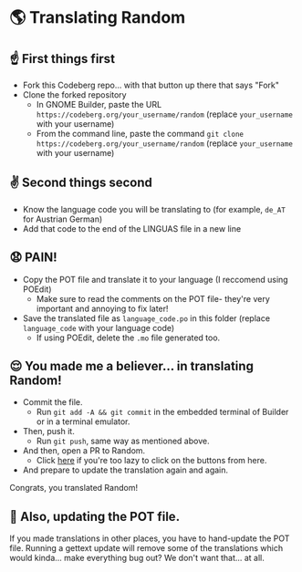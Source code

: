 # 🌎 Translating Random
## ☝️ First things first
- Fork this Codeberg repo... with that button up there that says "Fork"
- Clone the forked repository
	- In GNOME Builder, paste the URL `https://codeberg.org/your_username/random` (replace `your_username` with your username)
	- From the command line, paste the command `git clone https://codeberg.org/your_username/random` (replace `your_username` with your username)
## ✌️ Second things second
- Know the language code you will be translating to (for example, `de_AT` for Austrian German)
- Add that code to the end of the LINGUAS file in a new line
## 😧 PAIN!
- Copy the POT file and translate it to your language (I reccomend using POEdit)
	- Make sure to read the comments on the POT file- they're very important and annoying to fix later!
- Save the translated file as `language_code.po` in this folder (replace `language_code` with your language code)
	- If using POEdit, delete the `.mo` file generated too.
## 😌 You made me a believer... in translating Random!
- Commit the file.
	- Run `git add -A && git commit` in the embedded terminal of Builder or in a terminal emulator.
- Then, push it.
	- Run `git push`, same way as mentioned above.
- And then, open a PR to Random.
	- Click [here](https://codeberg.org/foreverxml/random/compare/main...main) if you're too lazy to click on the buttons from here.
- And prepare to update the translation again and again.

Congrats, you translated Random!

## 📜 Also, updating the POT file.
If you made translations in other places, you have to hand-update the POT file. Running a gettext update will remove some of the translations which would kinda... make everything bug out? We don't want that... at all.
